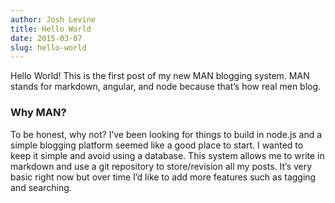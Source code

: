 ```yaml
---
author: Josh Levine
title: Hello World
date: 2015-03-07
slug: hello-world
---
```


Hello World! This is the first post of my new MAN blogging system. MAN stands for markdown, angular, and node because that’s how real men blog.

### Why MAN?
To be honest, why not? I’ve been looking for things to build in node.js and a simple blogging platform seemed like a good place to start. I wanted to keep it simple and avoid using a database. This system allows me to write in markdown and use a git repository to store/revision all my posts. It’s very basic right now but over time I’d like to add more features such as tagging and searching.
